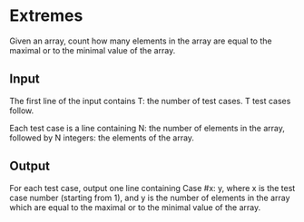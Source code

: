# Extremes
Given an array, count how many elements in the array are equal to the maximal or to the minimal value of the array.

## Input
The first line of the input contains T: the number of test cases. T test cases follow.

Each test case is a line containing N: the number of elements in the array, followed by N integers: the elements of the array.

## Output
For each test case, output one line containing Case #x: y, where x is the test case number (starting from 1), and y is the number of elements in the array which are equal to the maximal or to the minimal value of the array.
